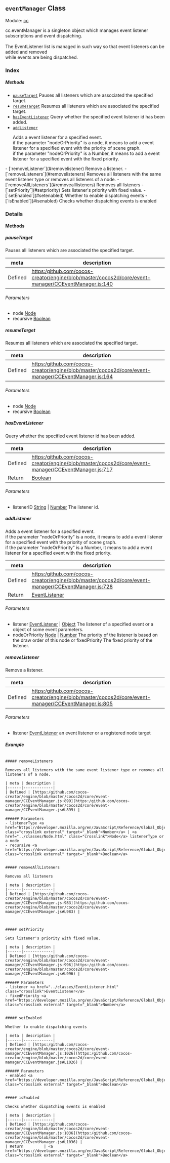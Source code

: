 ## `eventManager` Class



Module: [cc](../modules/cc.md)




<p>
 cc.eventManager is a singleton object which manages event listener subscriptions and event dispatching. <br/>
                                                                                                             <br/>
 The EventListener list is managed in such way so that event listeners can be added and removed          <br/>
 while events are being dispatched.
</p>

### Index



##### Methods

  - [`pauseTarget`](#pausetarget) Pauses all listeners which are associated the specified target.
  - [`resumeTarget`](#resumetarget) Resumes all listeners which are associated the specified target.
  - [`hasEventListener`](#haseventlistener) Query whether the specified event listener id has been added.
  - [`addListener`](#addlistener) <p>
Adds a event listener for a specified event.<br/>
if the parameter "nodeOrPriority" is a node,
it means to add a event listener for a specified event with the priority of scene graph.<br/>
if the parameter "nodeOrPriority" is a Number,
it means to add a event listener for a specified event with the fixed priority.<br/>
</p>
  - [`removeListener`](#removelistener) Remove a listener.
  - [`removeListeners`](#removelisteners) Removes all listeners with the same event listener type or removes all listeners of a node.
  - [`removeAllListeners`](#removealllisteners) Removes all listeners
  - [`setPriority`](#setpriority) Sets listener's priority with fixed value.
  - [`setEnabled`](#setenabled) Whether to enable dispatching events
  - [`isEnabled`](#isenabled) Checks whether dispatching events is enabled



### Details




<!-- Method Block -->
#### Methods


##### pauseTarget

Pauses all listeners which are associated the specified target.

| meta | description |
|------|-------------|
| Defined | [https:/github.com/cocos-creator/engine/blob/master/cocos2d/core/event-manager/CCEventManager.js:140](https:/github.com/cocos-creator/engine/blob/master/cocos2d/core/event-manager/CCEventManager.js#L140) |

###### Parameters
- node <a href="../classes/Node.html" class="crosslink">Node</a> 
- recursive <a href="https://developer.mozilla.org/en/JavaScript/Reference/Global_Objects/Boolean" class="crosslink external" target="_blank">Boolean</a> 


##### resumeTarget

Resumes all listeners which are associated the specified target.

| meta | description |
|------|-------------|
| Defined | [https:/github.com/cocos-creator/engine/blob/master/cocos2d/core/event-manager/CCEventManager.js:164](https:/github.com/cocos-creator/engine/blob/master/cocos2d/core/event-manager/CCEventManager.js#L164) |

###### Parameters
- node <a href="../classes/Node.html" class="crosslink">Node</a> 
- recursive <a href="https://developer.mozilla.org/en/JavaScript/Reference/Global_Objects/Boolean" class="crosslink external" target="_blank">Boolean</a> 


##### hasEventListener

Query whether the specified event listener id has been added.

| meta | description |
|------|-------------|
| Defined | [https:/github.com/cocos-creator/engine/blob/master/cocos2d/core/event-manager/CCEventManager.js:717](https:/github.com/cocos-creator/engine/blob/master/cocos2d/core/event-manager/CCEventManager.js#L717) |
| Return 		 | <a href="https://developer.mozilla.org/en/JavaScript/Reference/Global_Objects/Boolean" class="crosslink external" target="_blank">Boolean</a> 

###### Parameters
- listenerID <a href="https://developer.mozilla.org/en/JavaScript/Reference/Global_Objects/String" class="crosslink external" target="_blank">String</a> | <a href="https://developer.mozilla.org/en/JavaScript/Reference/Global_Objects/Number" class="crosslink external" target="_blank">Number</a> The listener id.


##### addListener

<p>
Adds a event listener for a specified event.<br/>
if the parameter "nodeOrPriority" is a node,
it means to add a event listener for a specified event with the priority of scene graph.<br/>
if the parameter "nodeOrPriority" is a Number,
it means to add a event listener for a specified event with the fixed priority.<br/>
</p>

| meta | description |
|------|-------------|
| Defined | [https:/github.com/cocos-creator/engine/blob/master/cocos2d/core/event-manager/CCEventManager.js:728](https:/github.com/cocos-creator/engine/blob/master/cocos2d/core/event-manager/CCEventManager.js#L728) |
| Return 		 | <a href="../classes/EventListener.html" class="crosslink">EventListener</a> 

###### Parameters
- listener <a href="../classes/EventListener.html" class="crosslink">EventListener</a> | <a href="https://developer.mozilla.org/en/JavaScript/Reference/Global_Objects/Object" class="crosslink external" target="_blank">Object</a> The listener of a specified event or a object of some event parameters.
- nodeOrPriority <a href="../classes/Node.html" class="crosslink">Node</a> | <a href="https://developer.mozilla.org/en/JavaScript/Reference/Global_Objects/Number" class="crosslink external" target="_blank">Number</a> The priority of the listener is based on the draw order of this node or fixedPriority The fixed priority of the listener.


##### removeListener

Remove a listener.

| meta | description |
|------|-------------|
| Defined | [https:/github.com/cocos-creator/engine/blob/master/cocos2d/core/event-manager/CCEventManager.js:805](https:/github.com/cocos-creator/engine/blob/master/cocos2d/core/event-manager/CCEventManager.js#L805) |

###### Parameters
- listener <a href="../classes/EventListener.html" class="crosslink">EventListener</a> an event listener or a registered node target

##### Example

```Not found for the example path: utils/api/engine/docs/cocos2d/core/event-manager/CCEventManager/removeListener.js

##### removeListeners

Removes all listeners with the same event listener type or removes all listeners of a node.

| meta | description |
|------|-------------|
| Defined | [https:/github.com/cocos-creator/engine/blob/master/cocos2d/core/event-manager/CCEventManager.js:899](https:/github.com/cocos-creator/engine/blob/master/cocos2d/core/event-manager/CCEventManager.js#L899) |

###### Parameters
- listenerType <a href="https://developer.mozilla.org/en/JavaScript/Reference/Global_Objects/Number" class="crosslink external" target="_blank">Number</a> | <a href="../classes/Node.html" class="crosslink">Node</a> listenerType or a node
- recursive <a href="https://developer.mozilla.org/en/JavaScript/Reference/Global_Objects/Boolean" class="crosslink external" target="_blank">Boolean</a> 


##### removeAllListeners

Removes all listeners

| meta | description |
|------|-------------|
| Defined | [https:/github.com/cocos-creator/engine/blob/master/cocos2d/core/event-manager/CCEventManager.js:983](https:/github.com/cocos-creator/engine/blob/master/cocos2d/core/event-manager/CCEventManager.js#L983) |



##### setPriority

Sets listener's priority with fixed value.

| meta | description |
|------|-------------|
| Defined | [https:/github.com/cocos-creator/engine/blob/master/cocos2d/core/event-manager/CCEventManager.js:996](https:/github.com/cocos-creator/engine/blob/master/cocos2d/core/event-manager/CCEventManager.js#L996) |

###### Parameters
- listener <a href="../classes/EventListener.html" class="crosslink">EventListener</a> 
- fixedPriority <a href="https://developer.mozilla.org/en/JavaScript/Reference/Global_Objects/Number" class="crosslink external" target="_blank">Number</a> 


##### setEnabled

Whether to enable dispatching events

| meta | description |
|------|-------------|
| Defined | [https:/github.com/cocos-creator/engine/blob/master/cocos2d/core/event-manager/CCEventManager.js:1026](https:/github.com/cocos-creator/engine/blob/master/cocos2d/core/event-manager/CCEventManager.js#L1026) |

###### Parameters
- enabled <a href="https://developer.mozilla.org/en/JavaScript/Reference/Global_Objects/Boolean" class="crosslink external" target="_blank">Boolean</a> 


##### isEnabled

Checks whether dispatching events is enabled

| meta | description |
|------|-------------|
| Defined | [https:/github.com/cocos-creator/engine/blob/master/cocos2d/core/event-manager/CCEventManager.js:1036](https:/github.com/cocos-creator/engine/blob/master/cocos2d/core/event-manager/CCEventManager.js#L1036) |
| Return 		 | <a href="https://developer.mozilla.org/en/JavaScript/Reference/Global_Objects/Boolean" class="crosslink external" target="_blank">Boolean</a> 




